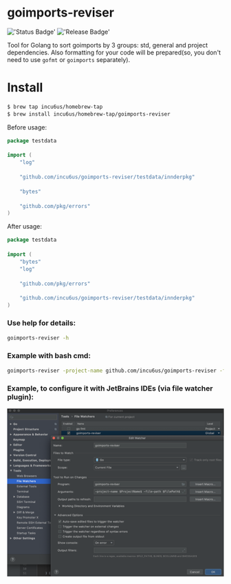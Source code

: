 # goimports-reviser
!['Status Badge'](https://github.com/incu6us/goimports-reviser/workflows/build/badge.svg)
!['Release Badge'](https://github.com/incu6us/goimports-reviser/workflows/release/badge.svg)

Tool for Golang to sort goimports by 3 groups: std, general and project dependencies.
Also formatting for your code will be prepared(so, you don't need to use `gofmt` or `goimports` separately). 

# Install
```bash
$ brew tap incu6us/homebrew-tap
$ brew install incu6us/homebrew-tap/goimports-reviser
```


Before usage:
```go
package testdata

import (
	"log"

	"github.com/incu6us/goimports-reviser/testdata/innderpkg"

	"bytes"

	"github.com/pkg/errors"
)
``` 

After usage:
```go
package testdata

import (
	"bytes"
	"log"
	
	"github.com/pkg/errors"
	
	"github.com/incu6us/goimports-reviser/testdata/innderpkg"
)
```

### Use help for details:
```bash
goimports-reviser -h
```

### Example with bash cmd:
```bash
goimports-reviser -project-name github.com/incu6us/goimports-reviser -file-path ./reviser/reviser.go 
```

### Example, to configure it with JetBrains IDEs (via file watcher plugin):
![example](./images/image.png)
